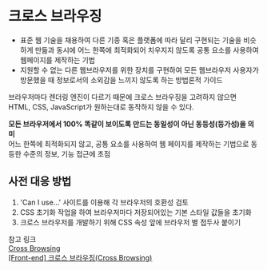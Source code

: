 # 크로스 브라우징
- 표준 웹 기술을 채용하여 다른 기종 혹은 플랫폼에 따라 달리 구현되는 기술을 비슷하게 만듦과 동시에 어느 한쪽에 최적화되어 치우지지 않도록 공통 요소를 사용하여 웹페이지를 제작하는 기법
- 지원할 수 없는 다른 웹브라우저를 위한 장치를 구현하여 모든 웹브라우저 사용자가 방문했을 때 정보로서의 소외감을 느끼지 않도록 하는 방법론적 가이드

브라우저마다 렌더링 엔진이 다르기 때문에 크로스 브라우징을 고려하지 않으면 HTML, CSS, JavaScript가 원하는대로 동작하지 않을 수 있다.

**모든 브라우저에서 100% 똑같이 보이도록 만드는 동일성이 아닌 동등성(등가성)을 의미**<br>
어느 한쪽에 최적화되지 않고, 공통 요소를 사용하여 웹 페이지를 제작하는 기법으로 동등한 수준의 정보, 기능 접근에 초점

## 사전 대응 방법
1. 'Can I use...' 사이트를 이용해 각 브라우저의 호환성 검토
2. CSS 초기화 작업을 하여 브라우저마다 저장되어있는 기본 스타일 값들을 초기화
3. 크로스 브라우저를 개발하기 위해 CSS 속성 앞에 브라우저 별 접두사 붙이기


참고 링크<br>
[Cross Browsing](https://pxd-fed-blog.web.app/cross-browsing/)<br>
[[Front-end] 크로스 브라우징(Cross Browsing)](https://dori-coding.tistory.com/entry/Front-end-%ED%81%AC%EB%A1%9C%EC%8A%A4-%EB%B8%8C%EB%9D%BC%EC%9A%B0%EC%A7%95Cross-Browsing)

